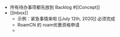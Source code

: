 - 所有待办事项都先放到 Backlog #[[Concept]]
- [[Inbox]]
    - 示例：紧急事情来啦 [[July 12th, 2020]] 必须完成
    - RoamCN 的 roam优惠资格申请
    - 
